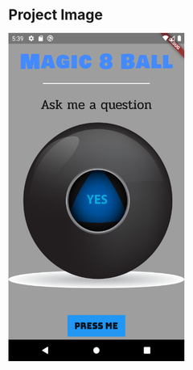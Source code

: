 # Project Image

<img src="https://github.com/frankmaayn/flutter_projects/blob/main/project_images/magic_8_ball.png" width="350" height="650">
